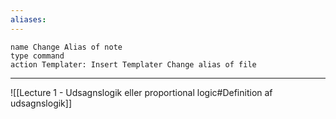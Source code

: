 ```yaml
---
aliases:
---
```


```button
name Change Alias of note
type command
action Templater: Insert Templater Change alias of file
```
---
![[Lecture 1 - Udsagnslogik eller proportional logic#Definition af udsagnslogik]]
